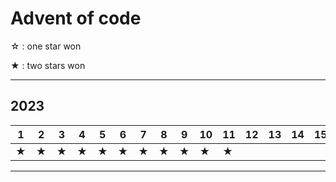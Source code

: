 # Advent of code

☆ : one star won

★ : two stars won

---

## 2023

|1|2|3|4|5|6|7|8|9|10|11|12|13|14|15|16|17|18|19|20|21|22|23|24|25|
|---|---|---|---|---|---|---|---|---|---|---|---|---|---|---|---|---|---|---|---|---|---|---|---|---|
|★|★|★|★|★|★|★|★|★|★|★||||||||★|★|★|★|★|★|☆|

---